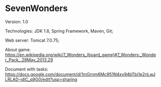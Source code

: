 # SevenWonders
Version: 1.0

Technologies: JDK 1.8, Spring Framework, Maven, Git;

Web server: Tomcat 7.0.75;

About game: https://en.wikipedia.org/wiki/7_Wonders_(board_game)#7_Wonders:_Wonder_Pack_.28May_2013.29

Document with tasks: https://docs.google.com/document/d/1mGrnm6Mc951N4xv94bTbi1e2nLwJLRLAD-jdiC_q9G0/edit?usp=sharing

